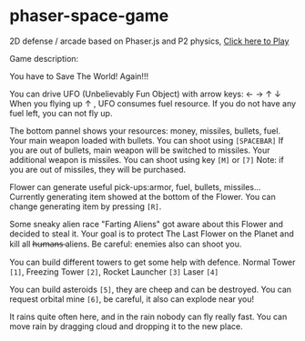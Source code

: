 phaser-space-game
=================

2D defense / arcade based on Phaser.js and P2 physics,
<a href="babruix.github.io/phaser-space-game/">Click here to Play</a>



Game description:

You have to Save The World!
Again!!!

You can drive UFO (Unbelievably Fun Object) with arrow keys: ← → ↑ ↓
When you flying up ↑ , UFO consumes fuel resource.
If you do not have any fuel left, you can not fly up.

The bottom pannel shows your resources: money, missiles, bullets, fuel.
Your main weapon loaded with bullets. You can shoot using `[SPACEBAR]`
If you are out of bullets, main weapon will be switched to missiles.
Your additional weapon is missiles. You can shoot using key `[M]` or `[7]`
Note: if you are out of missiles, they will be purchased.

Flower can generate useful pick-ups:armor, fuel, bullets, missiles... 
Currently generating item showed at the bottom of the Flower.
You can change generating item by pressing `[R]`.

Some sneaky alien race "Farting Aliens" got aware about this Flower and decided to steal it.
Your goal is to protect The Last Flower on the Planet and kill all h̶u̶m̶a̶n̶s̶ aliens.
Be careful: enemies also can shoot you.

You can build different towers to get some help with defence.
Normal Tower `[1]`, Freezing Tower `[2]`, Rocket Launcher `[3]` Laser `[4]`

You can build asteroids `[5]`, they are cheep and can be destroyed.
You can request orbital mine `[6]`, be careful, it also can explode near you!

It rains quite often here, and in the rain nobody can fly really fast.
You can move rain by dragging cloud and dropping it to the new place.